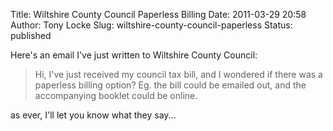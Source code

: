 Title: Wiltshire County Council Paperless Billing
Date: 2011-03-29 20:58
Author: Tony Locke
Slug: wiltshire-county-council-paperless
Status: published

Here's an email I've just written to Wiltshire County Council:  

> Hi, I've just received my council tax bill, and I wondered if there was a paperless billing option? Eg. the bill could be emailed out, and the accompanying booklet could be online.

as ever, I'll let you know what they say...
